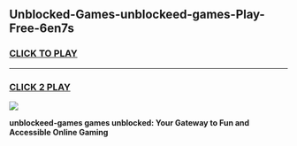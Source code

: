 
## Unblocked-Games-unblockeed-games-Play-Free-6en7s
<h3>
<a href="https://premium76.site?title=unblockeed-games&ref=24M">CLICK TO PLAY</a></h3>
<hr>

<h3>
<a href="https://premium76.site?title=unblockeed-games&ref=24M">CLICK 2 PLAY</a>
  
</h3>

<a href="https://premium76.site?title=unblockeed-games&ref=24M"><img src="https://clearcache.store/games.png"></a>


**unblockeed-games games unblocked: Your Gateway to Fun and Accessible Online Gaming**
